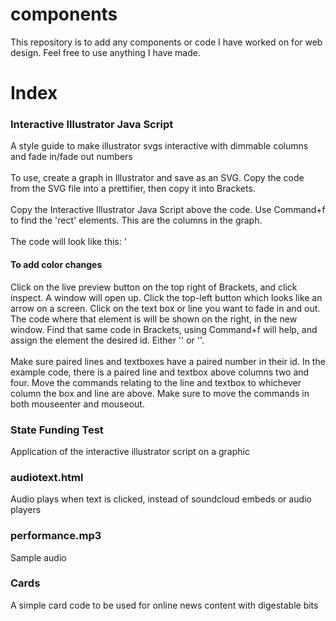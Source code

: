 # components

This repository is to add any components or code I have worked on for web design. Feel free to use anything I have made.

<h1>Index</h1>
<h3>Interactive Illustrator Java Script</h3> A style guide to make illustrator svgs interactive with dimmable columns and fade in/fade out numbers
<br><br>
To use, create a graph in Illustrator and save as an SVG. Copy the code from the SVG file into a prettifier, then copy it into Brackets.<br><br>Copy the Interactive Illustrator Java Script above the code. Use Command+f to find the 'rect' elements. This are the columns in the graph.
<br><br> 
The code will look like this: '<rect x="187" y="283"...' Add ids counting up so the code will look like this: '<rect id="column1" x="187" y="283"...', the next one will be '<rect id="column2" x="187" y="283"...' and the next will have "<rect id="column3" x="187" y="283"...' and so on.<br><br>
<h4>To add color changes</h4>
Click on the live preview button on the top right of Brackets, and click inspect. A window will open up. Click the top-left button which looks like an arrow on a screen. Click on the text box or line you want to fade in and out. The code where that element is will be shown on the right, in the new window. Find that same code in Brackets, using Command+f will help, and assign the element the desired id. Either '<g id="numbers1">' or '<g id="line1">'. 
  <br><br>
  Make sure paired lines and textboxes have a paired number in their id. In the example code, there is a paired line and textbox above columns two and four. Move the commands relating to the line and textbox to whichever column the box and line are above. Make sure to move  the commands in both mouseenter and mouseout.
<h3>State Funding Test</h3> Application of the interactive illustrator script on a graphic
<h3>audiotext.html</h3> Audio plays when text is clicked, instead of soundcloud embeds or audio players
<h3>performance.mp3</h3> Sample audio
<h3>Cards</h3> A simple card code to be used for online news content with digestable bits
